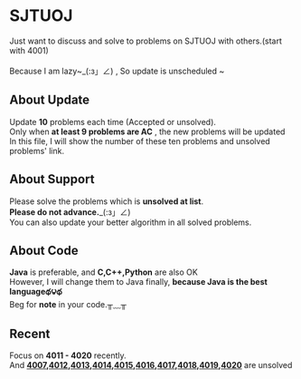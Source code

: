 SJTUOJ
=====
Just want to discuss and solve to problems on SJTUOJ with others.(start with 4001)<br>	
Because I am lazy~_(:з」∠) , So update is unscheduled ~<br>

About Update
-----
Update __10__ problems each time (Accepted or unsolved).<br>
Only when __at least 9 problems are AC__ , the new problems will be updated<br>
In this file, I will show the number of these ten problems and unsolved problems' link.<br>

About Support 
---
Please solve the problems which is __unsolved at list__.<br>
__Please do not advance.___(:з」∠) <br>
You can also update your better algorithm in all solved problems.<br>

About Code
------
__Java__ is preferable, and __C,C++,Python__ are also OK<br>
However, I will change them to Java finally, __because Java is the best languageథ౪థ__<br>
Beg for __note__ in your code.╥﹏╥


Recent
---
Focus on __4011 - 4020__ recently.<br>
And __[4007](https://acm.sjtu.edu.cn/OnlineJudge/problem/4007),[4012](https://acm.sjtu.edu.cn/OnlineJudge/problem/4012),[4013](https://acm.sjtu.edu.cn/OnlineJudge/problem/4013),[4014](https://acm.sjtu.edu.cn/OnlineJudge/problem/4014),[4015](https://acm.sjtu.edu.cn/OnlineJudge/problem/4015),[4016](https://acm.sjtu.edu.cn/OnlineJudge/problem/4016),[4017](https://acm.sjtu.edu.cn/OnlineJudge/problem/4017),[4018](https://acm.sjtu.edu.cn/OnlineJudge/problem/4018),[4019](https://acm.sjtu.edu.cn/OnlineJudge/problem/4019),[4020](https://acm.sjtu.edu.cn/OnlineJudge/problem/4020)__ are unsolved <br>

